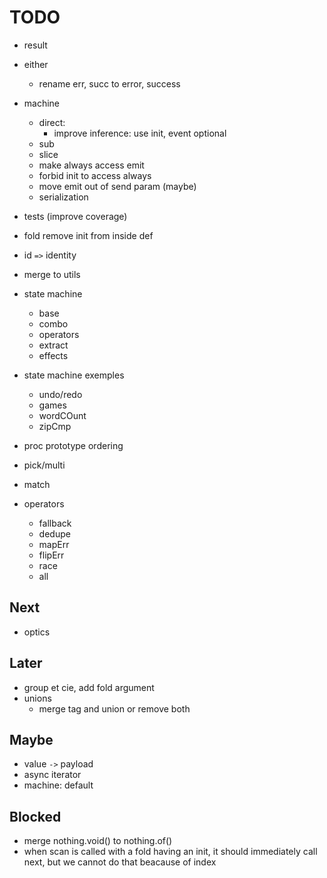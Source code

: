# TODO
- result

- either
  - rename err, succ to error, success
- machine

  - direct:
    - improve inference: use init, event optional
  - sub
  - slice
  - make always access emit
  - forbid init to access always
  - move emit out of send param (maybe)
  - serialization

- tests (improve coverage)

- fold remove init from inside def

- id `=>` identity

- merge to utils

- state machine

  - base
  - combo
  - operators
  - extract
  - effects

- state machine exemples

  - undo/redo
  - games
  - wordCOunt
  - zipCmp

- proc prototype ordering

- pick/multi

- match

- operators
  - fallback
  - dedupe
  - mapErr
  - flipErr
  - race
  - all

## Next

- optics

## Later

- group et cie, add fold argument
- unions
  - merge tag and union or remove both

## Maybe

- value `->` payload
- async iterator
- machine: default

## Blocked

- merge nothing.void() to nothing.of()
- when scan is called with a fold having an init, it should immediately call next, but we cannot do that beacause of index
